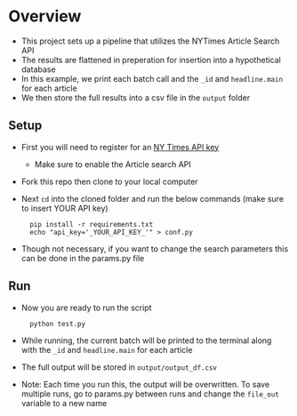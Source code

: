 # Overview
- This project sets up a pipeline that utilizes the NYTimes Article Search API
- The results are flattened in preperation for insertion into a hypothetical database
- In this example, we print each batch call and the `_id` and `headline.main` for each article
- We then store the full results into a csv file in the `output` folder

## Setup
- First you will need to register for an [NY Times API key](https://developer.nytimes.com/get-started)
    - Make sure to enable the Article search API
- Fork this repo then clone to your local computer
- Next `cd` into the cloned folder and run the below commands (make sure to insert YOUR API key)

        pip install -r requirements.txt
        echo "api_key='_YOUR_API_KEY_'" > conf.py
- Though not necessary, if you want to change the search parameters this can be done in the params.py file
## Run
- Now you are ready to run the script

        python test.py
- While running, the current batch will be printed to the terminal along with the `_id` and `headline.main` for each article 
- The full output will be stored in `output/output_df.csv` 
- Note: Each time you run this, the output will be overwritten. To save multiple runs, go to params.py between runs and change the `file_out` variable to a new name
